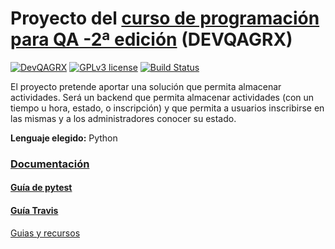 # Proyecto del [curso de programación para QA -2ª edición](https://jj.github.io/curso-tdd/) (DEVQAGRX) 
[![DevQAGRX](https://img.shields.io/badge/DevQAGRX-blueviolet?style=for-the-badge&logo=Git)](https://github.com/JJ/curso-tdd)
[![GPLv3 license](https://img.shields.io/badge/License-GPLv3-blue.svg)](http://perso.crans.org/besson/LICENSE.html) 
[![Build Status](https://travis-ci.org/TaskingWorld/QAProject.svg?branch=master)](https://travis-ci.org/TaskingWorld/QAProject)

El proyecto pretende aportar una solución que permita almacenar actividades.
Será un backend que permita almacenar actividades (con un tiempo u hora, estado, o inscripción) y que permita a usuarios inscribirse en las mismas y a los administradores conocer su estado.

**Lenguaje elegido:** Python


### [Documentación](https://taskingworld.github.io/QAProject/)
#### [Guía de pytest](https://openanalytics.es/tutorial-de-pytest-que-es-instalar-fijar-afirmar/)
#### [Guía Travis](https://booleanbite.com/web/desarrollo-dirigido-por-pruebas/)

[Guias y recursos](https://github.com/alexrodriguezlop/IV-Project/edit/master/D/Git.md)

